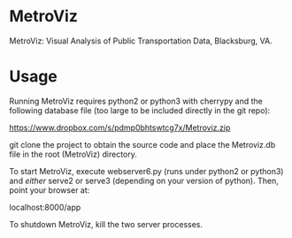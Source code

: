 MetroViz
========
MetroViz: Visual Analysis of Public Transportation Data, Blacksburg, VA.

Usage
=====
Running MetroViz requires python2 or python3 with cherrypy and the following database file (too large to be included directly in the git repo):

https://www.dropbox.com/s/pdmp0bhtswtcg7x/Metroviz.zip

git clone the project to obtain the source code and place the Metroviz.db file in the root (MetroViz) directory.

To start MetroViz, execute webserver6.py (runs under python2 or python3) and *either* serve2 or serve3 (depending on your version of python). Then, point your browser at:

localhost:8000/app

To shutdown MetroViz, kill the two server processes.
